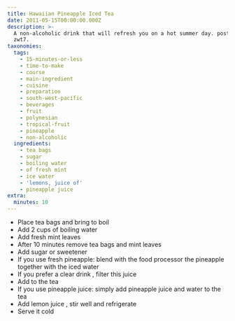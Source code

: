 ```yaml
---
title: Hawaiian Pineapple Iced Tea
date: 2011-05-15T00:00:00.000Z
description: >-
  A non-alcoholic drink that will refresh you on a hot summer day. posted for
  zwt7.
taxonomies:
  tags:
    - 15-minutes-or-less
    - time-to-make
    - course
    - main-ingredient
    - cuisine
    - preparation
    - south-west-pacific
    - beverages
    - fruit
    - polynesian
    - tropical-fruit
    - pineapple
    - non-alcoholic
  ingredients:
    - tea bags
    - sugar
    - boiling water
    - of fresh mint
    - ice water
    - 'lemons, juice of'
    - pineapple juice
extra:
  minutes: 10
---
```

 - Place tea bags and bring to boil
 - Add 2 cups of boiling water
 - Add fresh mint leaves
 - After 10 minutes remove tea bags and mint leaves
 - Add sugar or sweetener
 - If you use fresh pineapple: blend with the food processor the pineapple together with the iced water
 - If you prefer a clear drink , filter this juice
 - Add to the tea
 - If you use pineapple juice: simply add pineapple juice and water to the tea
 - Add lemon juice , stir well and refrigerate
 - Serve it cold
